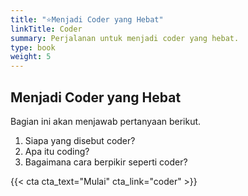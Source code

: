 ```yaml
---
title: "⭐Menjadi Coder yang Hebat"
linkTitle: Coder
summary: Perjalanan untuk menjadi coder yang hebat.
type: book
weight: 5
---
```




## Menjadi Coder yang Hebat

Bagian ini akan menjawab pertanyaan berikut.
1. Siapa yang disebut coder?
2. Apa itu coding?
3. Bagaimana cara berpikir seperti coder?



{{< cta cta_text="Mulai" cta_link="coder" >}}
